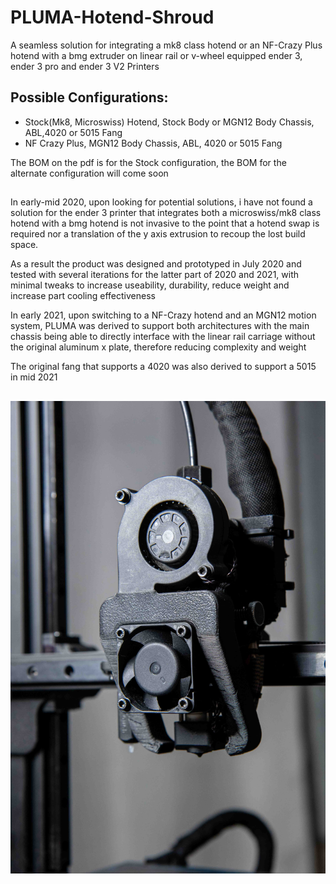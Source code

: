 # PLUMA-Hotend-Shroud
A seamless solution for integrating a mk8 class hotend or an NF-Crazy Plus hotend with a bmg extruder on linear rail or v-wheel equipped ender 3, ender 3 pro and ender 3 V2 Printers

## Possible Configurations:
- Stock(Mk8,  Microswiss) Hotend, Stock Body or MGN12 Body Chassis, ABL,4020 or 5015 Fang
- NF Crazy Plus, MGN12 Body Chassis, ABL, 4020 or 5015 Fang

The BOM on the pdf is for the Stock configuration, the BOM for the alternate configuration will come soon

## 
In early-mid 2020, upon looking for potential solutions, i have not found a solution for the ender 3 printer that integrates both a microswiss/mk8 class hotend with a bmg hotend is not invasive to the point that a hotend swap is required nor a translation of the y axis extrusion to recoup the lost build space.

As a result the product was designed and prototyped in July 2020 and tested with several iterations for the latter part of 2020 and 2021, with minimal tweaks to increase useability, durability, reduce weight and increase part cooling effectiveness

In early 2021, upon switching to a NF-Crazy hotend and an MGN12 motion system, PLUMA was derived to support both architectures with the main chassis being able to directly interface with the linear rail carriage without the original aluminum x plate, therefore reducing complexity and weight

The original fang that supports a 4020 was also derived to support a 5015 in mid 2021


##
![](https://github.com/stefacep/PLUMA-Hotend-Shroud/blob/main/Photos/IMG_1590.jpg?raw=true)
